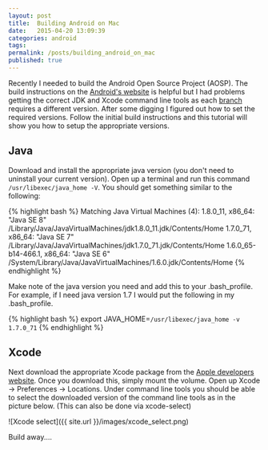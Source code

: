 ```yaml
---
layout: post
title:  Building Android on Mac
date:   2015-04-20 13:09:39
categories: android
tags:
permalink: /posts/building_android_on_mac
published: true
---
```


Recently I needed to build the Android Open Source Project (AOSP). The build instructions on the [Android's website] is helpful but I had problems getting the correct JDK and Xcode command line tools as each [branch] requires a different version. After some digging I figured out how to set the required versions. Follow the initial build instructions and this tutorial will show you how to setup the appropriate versions.

## Java
Download and install the appropriate java version (you don't need to uninstall your current version). Open up a terminal and run this command ```/usr/libexec/java_home -V```. You should get something similar to the following:

{% highlight bash %}
Matching Java Virtual Machines (4):
    1.8.0_11, x86_64: "Java SE 8" /Library/Java/JavaVirtualMachines/jdk1.8.0_11.jdk/Contents/Home
    1.7.0_71, x86_64: "Java SE 7" /Library/Java/JavaVirtualMachines/jdk1.7.0_71.jdk/Contents/Home
    1.6.0_65-b14-466.1, x86_64: "Java SE 6" /System/Library/Java/JavaVirtualMachines/1.6.0.jdk/Contents/Home
{% endhighlight %}

Make note of the java version you need and add this to your .bash_profile. For example, if I need java version 1.7 I would put the following in my .bash_profile.

{% highlight bash %}
export JAVA_HOME=`/usr/libexec/java_home -v 1.7.0_71`
{% endhighlight %}


## Xcode
Next download the appropriate Xcode package from the [Apple developers website]. Once you download this, simply mount the volume. Open up Xcode -> Preferences -> Locations. Under command line tools you should be able to select the downloaded version of the command line tools as in the picture below. (This can also be done via xcode-select)

![Xcode select]({{ site.url }}/images/xcode_select.png)


Build away....



[link]:   http://link
[Android's website]: https://source.android.com/source/initializing.html
[branch]: https://source.android.com/source/initializing.html#master-branch
[Apple developers website]: https://developer.apple.com/downloads/index.action
